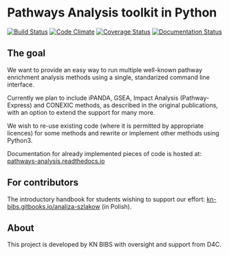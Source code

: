 # Pathways Analysis toolkit in Python
[![Build Status](https://travis-ci.org/kn-bibs/pathways-analysis.svg?branch=master)](https://travis-ci.org/kn-bibs/pathways-analysis) [![Code Climate](https://codeclimate.com/github/kn-bibs/pathways-analysis/badges/gpa.svg)](https://codeclimate.com/github/kn-bibs/pathways-analysis) [![Coverage Status](https://coveralls.io/repos/github/kn-bibs/pathways-analysis/badge.svg)](https://coveralls.io/github/kn-bibs/pathways-analysis) [![Documentation Status](https://readthedocs.org/projects/pathways-analysis/badge/?version=latest)](http://pathways-analysis.readthedocs.io/en/latest/?badge=latest)

## The goal
We want to provide an easy way to run multiple well-known pathway enrichment analysis methods using a single, standarized command line interface.

Currently we plan to include iPANDA, GSEA, Impact Analysis (Pathway-Express) and CONEXIC methods, as described in the original publications, with an option to extend the support for many more.

We wish to re-use existing code (where it is permitted by appropriate licences) for some methods and rewrite or implement other methods using Python3.

Documentation for already implemented pieces of code is hosted at: [pathways-analysis.readthedocs.io](http://pathways-analysis.readthedocs.io/en/latest/)

## For contributors

The introductory handbook for students wishing to support our effort: [kn-bibs.gitbooks.io/analiza-szlakow](https://kn-bibs.gitbooks.io/analiza-szlakow/content/
) (in Polish).


## About
This project is developed by KN BIBS with oversight and support from D4C.
